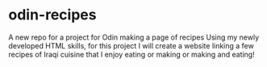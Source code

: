 # odin-recipes
A new repo for a project for Odin making a page of recipes
Using my newly developed HTML skills, for this project I will create a website linking a few recipes of Iraqi cuisine that I enjoy eating or making or making and eating!